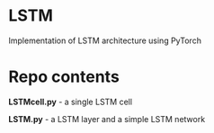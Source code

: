 # LSTM

Implementation of LSTM architecture using PyTorch

# Repo contents 

**LSTMcell.py** - a single LSTM cell

**LSTM.py** - a LSTM layer and a simple LSTM network
